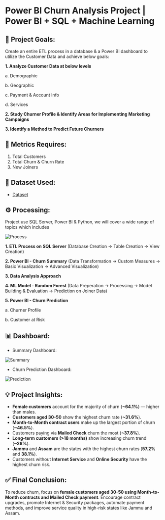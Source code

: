# Power BI Churn Analysis Project | Power BI + SQL + Machine Learning
## 🎯 Project Goals:
Create an entire ETL process in a database & a Power BI dashboard to utilize the Customer Data and achieve below goals:

**1. Analyze Customer Data at below levels**

   a. Demographic

   b. Geographic
  
   c. Payment & Account Info
  
   d. Services
  
**2. Study Churner Profile & Identify Areas for Implementing Marketing Campaigns**

**3. Identify a Method to Predict Future Churners**
## 🚀 Metrics Requires:
1. Total Customers
2. Total Churn & Churn Rate
3. New Joiners

## 📂 Dataset Used:
- <a href= "https://github.com/TrieuTuanVi/Churn_Analysis/commit/6e097e3d31e4cb1d1d0d32e1dba5649e6f9108e8">Dataset</a>

## ⚙️ Processing: 
Project use SQL Server, Power BI & Python, we will cover a wide range of topics which includes

![Process](https://github.com/user-attachments/assets/7468565f-9c94-4ff6-bcf2-a8203f99ec4a)

**1. ETL Process on SQL Server** (Database Creation -> Table Creation -> View Creation)
  
**2. Power BI - Churn Summary** (Data Transformation -> Custom Measures -> Basic Visualization -> Advanced Visualization)
  
**3. Data Analysis Approach**

**4. ML Model - Random Forest** (Data Preperation -> Processing -> Model Building & Evaluation -> Prediction on Joiner Data)
  
**5. Power BI - Churn Prediction**

  a. Churner Profile
  
  b. Customer at Risk 

## 📊 Dashboard:

* Summary Dashboard:
  
![Summary](https://github.com/user-attachments/assets/416ec549-f1fa-44e0-9794-d572fb1420af)

* Churn Prediction Dashboard:

![Prediction](https://github.com/user-attachments/assets/2f2ffaaa-ecaf-43cb-951d-2241091a65f8)

## 💡 Project Insights:
- **Female customers** account for the majority of churn (**~64.1%**) — higher than males.
- **Customers aged 30-50** show the highest churn rate (**~31.6%**).
- **Month-to-Month contract users** make up the largest portion of churn (**~46.5%**).
- Customers paying via **Mailed Check** churn the most (**~37.8%**).
- **Long-term customers (>18 months)** show increasing churn trend (**~28%**).
- **Jammu** and **Assam** are the states with the highest churn rates (**57.2%** and **38.1%**).
- Customers without **Internet Service** and **Online Security** have the highest churn risk.

## ✅ Final Conclusion:
To reduce churn, focus on **female customers aged 30-50 using Month-to-Month contracts and Mailed Check payment**. Encourage contract upgrades, promote Internet & Security packages, automate payment methods, and improve service quality in high-risk states like Jammu and Assam.
